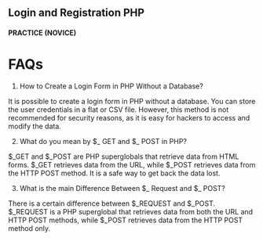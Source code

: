 ## Login and Registration PHP
#### PRACTICE (NOVICE)

FAQs
=================

1. How to Create a Login Form in PHP Without a Database?

It is possible to create a login form in PHP without a database. You can store the user credentials in a flat or CSV file. However, this method is not recommended for security reasons, as it is easy for hackers to access and modify the data.

2. What do you mean by $_ GET and $_ POST in PHP?

$_GET and $_POST are PHP superglobals that retrieve data from HTML forms. $_GET retrieves data from the URL, while $_POST retrieves data from the HTTP POST method. It is a safe way to get back the data lost.

3. What is the main Difference Between $_ Request and $_ POST?

There is a certain difference between $_REQUEST and $_POST.
$_REQUEST is a PHP superglobal that retrieves data from both the URL and HTTP POST methods, while $_POST retrieves data from the HTTP POST method only.